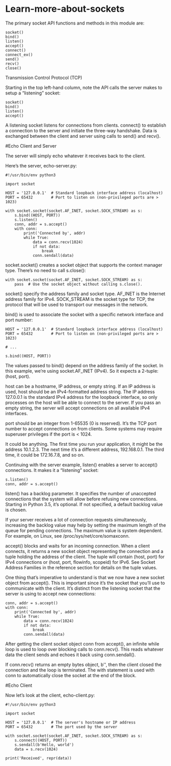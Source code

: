 # Learn-more-about-sockets
The primary socket API functions and methods in this module are:

    socket()
    bind()
    listen()
    accept()
    connect()
    connect_ex()
    send()
    recv()
    close()
    
 Transmission Control Protocol (TCP)
 
 Starting in the top left-hand column, note the API calls the server makes to setup a “listening” socket:

    socket()
    bind()
    listen()
    accept()
    
A listening socket listens for connections from clients. connect() to establish a connection to the server and initiate the three-way handshake. Data is exchanged between the client and server using calls to send() and recv(). 



#Echo Client and Server

The server will simply echo whatever it receives back to the client.

Here’s the server, echo-server.py:

    #!/usr/bin/env python3

    import socket

    HOST = '127.0.0.1'  # Standard loopback interface address (localhost)
    PORT = 65432        # Port to listen on (non-privileged ports are > 1023)

    with socket.socket(socket.AF_INET, socket.SOCK_STREAM) as s:
        s.bind((HOST, PORT))
        s.listen()
        conn, addr = s.accept()
        with conn:
            print('Connected by', addr)
            while True:
                data = conn.recv(1024)
                if not data:
                    break
                conn.sendall(data)


socket.socket() creates a socket object that supports the context manager type. There’s no need to call s.close():

    with socket.socket(socket.AF_INET, socket.SOCK_STREAM) as s:
        pass  # Use the socket object without calling s.close().

socket() specify the address family and socket type. AF_INET is the Internet address family for IPv4. SOCK_STREAM is the socket type for TCP, the protocol that will be used to transport our messages in the network.

bind() is used to associate the socket with a specific network interface and port number:

    HOST = '127.0.0.1'  # Standard loopback interface address (localhost)
    PORT = 65432        # Port to listen on (non-privileged ports are > 1023)

    # ...

    s.bind((HOST, PORT))

The values passed to bind() depend on the address family of the socket. In this example, we’re using socket.AF_INET (IPv4). So it expects a 2-tuple: (host, port).

host can be a hostname, IP address, or empty string. If an IP address is used, host should be an IPv4-formatted address string. The IP address 127.0.0.1 is the standard IPv4 address for the loopback interface, so only processes on the host will be able to connect to the server. If you pass an empty string, the server will accept connections on all available IPv4 interfaces.

port should be an integer from 1-65535 (0 is reserved). It’s the TCP port number to accept connections on from clients. Some systems may require superuser privileges if the port is < 1024.

It could be anything. The first time you run your application, it might be the address 10.1.2.3. The next time it’s a different address, 192.168.0.1. The third time, it could be 172.16.7.8, and so on.

Continuing with the server example, listen() enables a server to accept() connections. It makes it a “listening” socket:

    s.listen()
    conn, addr = s.accept()

listen() has a backlog parameter. It specifies the number of unaccepted connections that the system will allow before refusing new connections. Starting in Python 3.5, it’s optional. If not specified, a default backlog value is chosen.

If your server receives a lot of connection requests simultaneously, increasing the backlog value may help by setting the maximum length of the queue for pending connections. The maximum value is system dependent. For example, on Linux, see /proc/sys/net/core/somaxconn.

accept() blocks and waits for an incoming connection. When a client connects, it returns a new socket object representing the connection and a tuple holding the address of the client. The tuple will contain (host, port) for IPv4 connections or (host, port, flowinfo, scopeid) for IPv6. See Socket Address Families in the reference section for details on the tuple values.

One thing that’s imperative to understand is that we now have a new socket object from accept(). This is important since it’s the socket that you’ll use to communicate with the client. It’s distinct from the listening socket that the server is using to accept new connections:

    conn, addr = s.accept()
    with conn:
        print('Connected by', addr)
        while True:
            data = conn.recv(1024)
            if not data:
                break
            conn.sendall(data)

After getting the client socket object conn from accept(), an infinite while loop is used to loop over blocking calls to conn.recv(). This reads whatever data the client sends and echoes it back using conn.sendall().

If conn.recv() returns an empty bytes object, b'', then the client closed the connection and the loop is terminated. The with statement is used with conn to automatically close the socket at the end of the block.

#Echo Client

Now let’s look at the client, echo-client.py:

    #!/usr/bin/env python3

    import socket

    HOST = '127.0.0.1'  # The server's hostname or IP address
    PORT = 65432        # The port used by the server

    with socket.socket(socket.AF_INET, socket.SOCK_STREAM) as s:
        s.connect((HOST, PORT))
        s.sendall(b'Hello, world')
        data = s.recv(1024)

    print('Received', repr(data))
